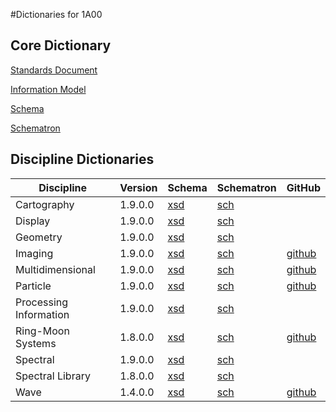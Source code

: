 #Dictionaries for 1A00

## Core Dictionary

[Standards Document](https://pds.nasa.gov/datastandards/documents/sr/v1/StdRef_1.9.0.pdf)

[Information Model](https://pds.nasa.gov/datastandards/documents/im/current/index_1900.html)

[Schema](https://pds.nasa.gov/datastandards/schema/released/pds/v1/PDS4_PDS_1900.xsd)

[Schematron](https://pds.nasa.gov/datastandards/schema/released/pds/v1/PDS4_PDS_1900.sch)

## Discipline Dictionaries
|Discipline|Version|Schema|Schematron|GitHub
|-|-|-|-|-|
|Cartography|1.9.0.0|[xsd](https://pds.nasa.gov/datastandards/schema/released/cart/v1/PDS4_CART_1900.xsd)|[sch](https://pds.nasa.gov/datastandards/schema/released/cart/v1/PDS4_CART_1900.sch)|
|Display|1.9.0.0|[xsd](https://pds.nasa.gov/datastandards/schema/released/disp/v1/PDS4_DISP_1900.xsd)|[sch](https://pds.nasa.gov/datastandards/schema/released/disp/v1/PDS4_DISP_1900.sch)|
|Geometry|1.9.0.0|[xsd](https://pds.nasa.gov/datastandards/schema/released/geom/v1/PDS4_GEOM_1900_1510.xsd)|[sch](https://pds.nasa.gov/datastandards/schema/released/geom/v1/PDS4_GEOM_1900_1510.sch)|
|Imaging|1.9.0.0|[xsd](https://pds.nasa.gov/datastandards/schema/released/img/v1/PDS4_IMG_1900.xsd)|[sch](https://pds.nasa.gov/datastandards/schema/released/img/v1/PDS4_IMG_1900.sch)|[github](https://github.com/nasa-pds-data-dictionaries/ldd-imaging)|
|Multidimensional|1.9.0.0|[xsd](https://pds.nasa.gov/datastandards/schema/released/mission/multi/v1/PDS4_MULTI_1900_1000.xsd)|[sch](https://pds.nasa.gov/datastandards/schema/released/mission/multi/v1/PDS4_MULTI_1900_1000.sch)|[github](https://github.com/nasa-pds-data-dictionaries/ldd-multi)|
|Particle|1.9.0.0|[xsd](https://pds.nasa.gov/datastandards/schema/released/particle/v1/PDS4_PARTICLE_1900_1100.xsd)|[sch](https://pds.nasa.gov/datastandards/schema/released/particle/v1/PDS4_PARTICLE_1900_1100.sch)|[github](https://github.com/nasa-pds-data-dictionaries/ldd-particle)|
|Processing Information|1.9.0.0|[xsd](https://pds.nasa.gov/datastandards/schema/released/proc/v1/PDS4_PROC_1900.xsd)|[sch](https://pds.nasa.gov/datastandards/schema/released/proc/v1/PDS4_PROC_1900.sch)|
|Ring-Moon Systems|1.8.0.0|[xsd](https://pds.nasa.gov/datastandards/schema/released/rings/v1/PDS4_RINGS_1800_1500.xsd)|[sch](https://pds.nasa.gov/datastandards/schema/released/rings/v1/PDS4_RINGS_1800_1500.sch)|[github](https://github.com/nasa-pds-data-dictionaries/ldd-rings)|
|Spectral|1.9.0.0|[xsd](https://pds.nasa.gov/datastandards/schema/released/sp/v1/PDS4_SP_1900_1100.xsd)|[sch](https://pds.nasa.gov/datastandards/schema/released/sp/v1/PDS4_SP_1900_1100.sch)|
|Spectral Library|1.8.0.0|[xsd](https://pds.nasa.gov/datastandards/schema/released/speclib/v1/PDS4_SPECLIB_1000.xsd)|[sch](https://pds.nasa.gov/datastandards/schema/released/speclib/v1/PDS4_SPECLIB_1000.sch)|
|Wave|1.4.0.0|[xsd](https://pds.nasa.gov/datastandards/schema/released/wave/v1/PDS4_WAVE_1000.xsd)|[sch](https://pds.nasa.gov/datastandards/schema/released/wave/v1/PDS4_WAVE_1000.sch)|[github](https://github.com/nasa-pds-data-dictionaries/ldd-wave)|
